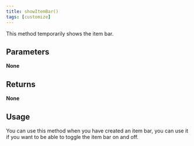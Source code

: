 ```yaml
---
title: showItemBar()
tags: [customize]
---
```

This method temporarily shows the item bar.
## Parameters
**None**
## Returns
**None**
## Usage
You can use this method when you have created an item bar, you can use it if you want to be able to toggle the item bar on and off.
